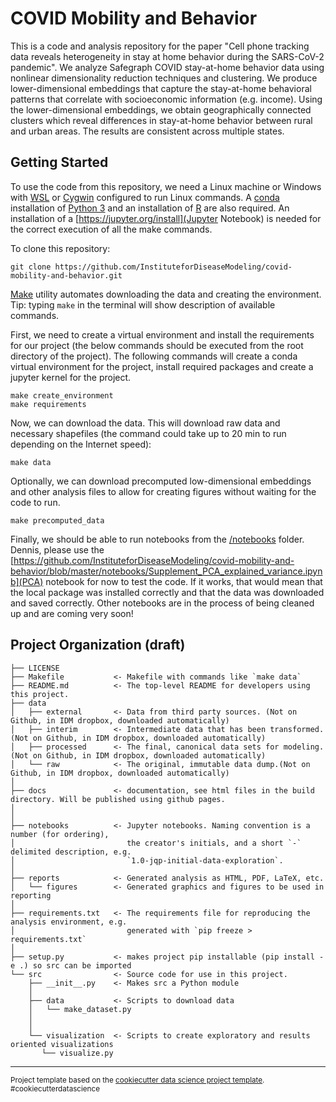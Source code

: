 COVID Mobility and Behavior
==============================

This is a code and analysis repository for the paper "Cell phone tracking data reveals heterogeneity in stay at
home behavior during the SARS-CoV-2 pandemic". We analyze Safegraph COVID stay-at-home behavior data using nonlinear 
dimensionality reduction techniques and clustering. We produce lower-dimensional embeddings that capture the stay-at-home
behavioral patterns that correlate with socioeconomic information (e.g. income). Using the lower-dimensional embeddings, 
we obtain geographically connected clusters which reveal differences in stay-at-home behavior between rural and urban areas. 
The results are consistent across multiple states.

Getting Started
---------------
To use the code from this repository, we need a Linux machine or Windows with <a href = "https://docs.microsoft.com/en-us/windows/wsl/install-win10">WSL</a>  or <a href = "https://cygwin.com/cygwin-ug-net/cygwin-ug-net.pdf">Cygwin</a> configured to run Linux commands. A <a href = "https://docs.conda.io/projects/conda/en/latest/user-guide/install/linux.html#install-linux-silent">conda</a> installation of <a href = "https://www.python.org/downloads/">Python 3</a> and an installation of <a href = "https://www.r-project.org/">R</a> are also required. An installation of a [https://jupyter.org/install](Jupyter Notebook) is needed for the correct execution of all the make commands. 

To clone this repository:
    
    git clone https://github.com/InstituteforDiseaseModeling/covid-mobility-and-behavior.git
    
<a href = "https://www.gnu.org/software/make/">Make</a> utility automates downloading the data and creating the environment. Tip: typing `make` in the terminal will show description of available commands.

First, we need to create a virtual environment and install the requirements for our project (the below commands should be executed from the root directory of the project).
The following commands will create a conda virtual environment for the project, install required packages and create a jupyter kernel for the project.

    make create_environment
    make requirements
    
Now, we can download the data. This will download raw data and necessary shapefiles (the command could take up to 20 min to run depending on the Internet speed):

    make data
   
Optionally, we can download precomputed low-dimensional embeddings and other analysis files to allow for creating figures without waiting for the code to run.

    make precomputed_data
    
Finally, we should be able to run notebooks from the [/notebooks](/notebooks) folder. Dennis, please use the [https://github.com/InstituteforDiseaseModeling/covid-mobility-and-behavior/blob/master/notebooks/Supplement_PCA_explained_variance.ipynb](PCA) notebook for now to test the code. If it works, that would mean that the local package was installed correctly and that the data was downloaded and saved correctly.
Other notebooks are in the process of being cleaned up and are coming very soon!


Project Organization (draft)
------------

    ├── LICENSE
    ├── Makefile           <- Makefile with commands like `make data` 
    ├── README.md          <- The top-level README for developers using this project.
    ├── data
    │   ├── external       <- Data from third party sources. (Not on Github, in IDM dropbox, downloaded automatically)
    │   ├── interim        <- Intermediate data that has been transformed.(Not on Github, in IDM dropbox, downloaded automatically)
    │   ├── processed      <- The final, canonical data sets for modeling.(Not on Github, in IDM dropbox, downloaded automatically)
    │   └── raw            <- The original, immutable data dump.(Not on Github, in IDM dropbox, downloaded automatically)
    │
    ├── docs               <- documentation, see html files in the build directory. Will be published using github pages.
    │
    │
    ├── notebooks          <- Jupyter notebooks. Naming convention is a number (for ordering),
    │                         the creator's initials, and a short `-` delimited description, e.g.
    │                         `1.0-jqp-initial-data-exploration`.
    │
    ├── reports            <- Generated analysis as HTML, PDF, LaTeX, etc.
    │   └── figures        <- Generated graphics and figures to be used in reporting
    │
    ├── requirements.txt   <- The requirements file for reproducing the analysis environment, e.g.
    │                         generated with `pip freeze > requirements.txt`
    │
    ├── setup.py           <- makes project pip installable (pip install -e .) so src can be imported
    └── src                <- Source code for use in this project.
        ├── __init__.py    <- Makes src a Python module
        │
        ├── data           <- Scripts to download data
        │   └── make_dataset.py
        │ 
        │
        └── visualization  <- Scripts to create exploratory and results oriented visualizations
           └── visualize.py
    

--------

<p><small>Project template based on the <a target="_blank" href="https://drivendata.github.io/cookiecutter-data-science/">cookiecutter data science project template</a>. #cookiecutterdatascience</small></p>

